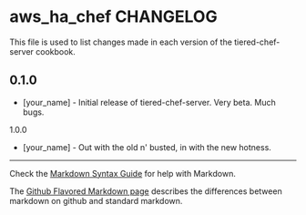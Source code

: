 aws_ha_chef  CHANGELOG
============================

This file is used to list changes made in each version of the tiered-chef-server cookbook.

0.1.0
-----
- [your_name] - Initial release of tiered-chef-server.  Very beta.  Much bugs.

1.0.0
- [your_name] - Out with the old n' busted, in with the new hotness.

- - -
Check the [Markdown Syntax Guide](http://daringfireball.net/projects/markdown/syntax) for help with Markdown.

The [Github Flavored Markdown page](http://github.github.com/github-flavored-markdown/) describes the differences between markdown on github and standard markdown.
